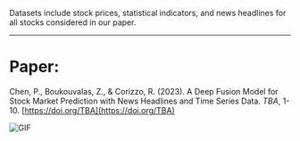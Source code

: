 Datasets include stock prices, statistical indicators, and news headlines for all stocks considered in our paper.

------  
# Paper:
Chen, P., Boukouvalas, Z., & Corizzo, R. (2023). A Deep Fusion Model for Stock Market Prediction with News Headlines and Time Series Data. <em>TBA</em>, 1-10. [https://doi.org/TBA](https://doi.org/TBA)

![GIF](https://i.imgur.com/a/coFl8zD.gif)

